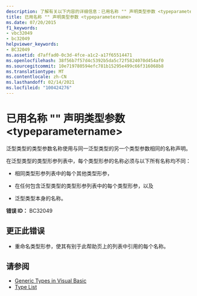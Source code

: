 ```yaml
---
description: 了解有关以下内容的详细信息：已用名称 "" 声明类型参数 <typeparametername>
title: 已用名称 "" 声明类型参数 <typeparametername>
ms.date: 07/20/2015
f1_keywords:
- vbc32049
- bc32049
helpviewer_keywords:
- BC32049
ms.assetid: d7affad0-0c3d-4fce-a1c2-a17f65514471
ms.openlocfilehash: 38f56b7f57d4c5392b5da5c72f5824070d454af0
ms.sourcegitcommit: 10e719780594efc781b15295e499c66f316068b8
ms.translationtype: MT
ms.contentlocale: zh-CN
ms.lasthandoff: 02/14/2021
ms.locfileid: "100424276"
---
```

# <a name="type-parameter-already-declared-with-name-typeparametername"></a>已用名称 "" 声明类型参数 \<typeparametername>

泛型类型的类型参数名称使用与同一泛型类型的另一个类型参数相同的名称声明。  
  
 在泛型类型的类型形参列表中，每个类型形参的名称必须与以下所有名称均不同：  
  
- 相同类型形参列表中的每个其他类型形参，  
  
- 在任何包含泛型类型的类型形参列表中的每个类型形参，以及  
  
- 泛型类型本身的名称。  
  
 **错误 ID：** BC32049  
  
## <a name="to-correct-this-error"></a>更正此错误  
  
- 重命名类型形参，使其有别于此帮助页上的列表中引用的每个名称。  
  
## <a name="see-also"></a>请参阅

- [Generic Types in Visual Basic](../programming-guide/language-features/data-types/generic-types.md)
- [Type List](../language-reference/statements/type-list.md)
